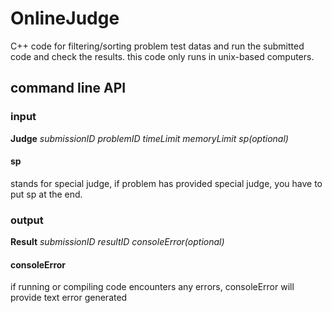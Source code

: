 # OnlineJudge
C++ code for filtering/sorting problem test datas and run the submitted code and check the results.
this code only runs in unix-based computers.

<h2> command line API </h2>
<h3> input </h3>
<b>Judge</b> <i>submissionID</i> <i>problemID</i> <i>timeLimit</i> <i>memoryLimit</i> <i>sp(optional)</i>
<h4>sp</h4> stands for special judge, if problem has provided special judge, you have to put sp at the end.

<h3> output </h3>
<b>Result</b> <i>submissionID</i> <i>resultID</i> <i>consoleError(optional)</i>
<h4>consoleError</h4> if running or compiling code encounters any errors, consoleError will provide text error generated


